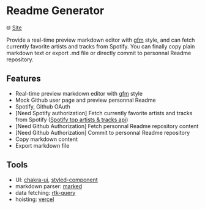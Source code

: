 # Readme Generator

🌐 [Site](https://stackoverflow-listing.vercel.app/)

Provide a real-time preview markdown editor with [gfm](https://github.github.com/gfm/) style, and can fetch currently favorite artists and tracks from Spotify. You can finally copy plain markdown text or export .md file or directly commit to personnal Readme repository.

## Features
- Real-time preview markdown editor with [gfm](https://github.github.com/gfm/) style
- Mock Github user page and preview personnal Readme
- Spotify, Github OAuth
- [Need Spotify authorization] Fetch currently favorite artists and tracks from Spotify
([Spotify top artists & tracks api](https://developer.spotify.com/documentation/web-api/reference/personalization/get-users-top-artists-and-tracks/))
- [Need Github Authorization] Fetch personnal Readme repository content
- [Need Github Authorization] Commit to personnal Readme repository
- Copy markdown content
- Export markdown file

## Tools
- UI: [chakra-ui](https://chakra-ui.com/), [styled-component](https://styled-components.com/)
- markdown parser: [marked](https://github.com/markedjs/marked)
- data fetching: [rtk-query](https://redux-toolkit.js.org/rtk-query/overview)
- hoisting: [vercel](https://vercel.com/docs)
